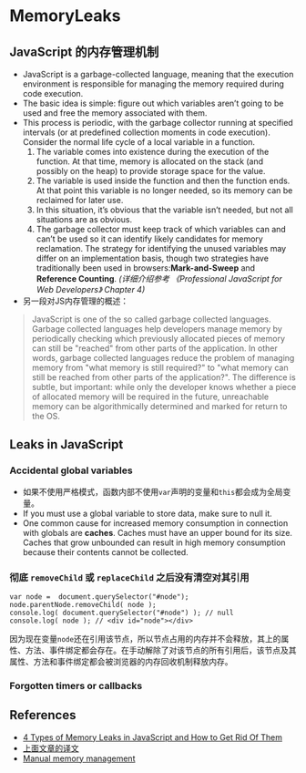 # MemoryLeaks

## JavaScript 的内存管理机制
* JavaScript is a garbage-collected language, meaning that the execution environment is responsible for managing the memory required during code execution.
* The basic idea is simple: figure out which variables aren’t going to be used and free the memory associated with them.
* This process is periodic, with the garbage collector running at specified intervals (or at predefined collection moments in code execution). Consider the normal life cycle of a local variable in a function.
    1. The variable comes into existence during the execution of the function. At that time, memory is allocated on the stack (and possibly on the heap) to provide storage space for the value.
    2. The variable is used inside the function and then the function ends. At that point this variable is no longer needed, so its memory can be reclaimed for later use.
    3.  In this situation, it’s obvious that the variable isn’t needed, but not all situations are as obvious.
    4. The garbage collector must keep track of which variables can and can’t be used so it can identify likely candidates for memory reclamation. The strategy for identifying the unused variables may differ on an implementation basis, though two strategies have traditionally been used in browsers:**Mark-and-Sweep** and **Reference Counting**. *(详细介绍参考 《Professional JavaScript for Web Developers》 Chapter 4)*
* 另一段对JS内存管理的概述：
> JavaScript is one of the so called garbage collected languages. Garbage collected languages help developers manage memory by periodically checking which previously allocated pieces of memory can still be "reached" from other parts of the application. In other words, garbage collected languages reduce the problem of managing memory from "what memory is still required?" to "what memory can still be reached from other parts of the application?". The difference is subtle, but important: while only the developer knows whether a piece of allocated memory will be required in the future, unreachable memory can be algorithmically determined and marked for return to the OS.


## Leaks in JavaScript
### Accidental global variables
* 如果不使用严格模式，函数内部不使用`var`声明的变量和`this`都会成为全局变量。
* If you must use a global variable to store data, make sure to null it.
* One common cause for increased memory consumption in connection with globals are **caches**. Caches must have an upper bound for its size. Caches that grow unbounded can result in high memory consumption because their contents cannot be collected.

### 彻底 `removeChild` 或 `replaceChild` 之后没有清空对其引用
```
var node =  document.querySelector("#node");
node.parentNode.removeChild( node );
console.log( document.querySelector("#node") ); // null
console.log( node ); // <div id="node"></div>
```
因为现在变量`node`还在引用该节点，所以节点占用的内存并不会释放，其上的属性、方法、事件绑定都会存在。在手动解除了对该节点的所有引用后，该节点及其属性、方法和事件绑定都会被浏览器的内存回收机制释放内存。


### Forgotten timers or callbacks

## References
* [4 Types of Memory Leaks in JavaScript and How to Get Rid Of Them](https://auth0.com/blog/four-types-of-leaks-in-your-javascript-code-and-how-to-get-rid-of-them/)
* [上面文章的译文](http://web.jobbole.com/88463/)
* [Manual memory management](https://en.wikipedia.org/wiki/Manual_memory_management)
